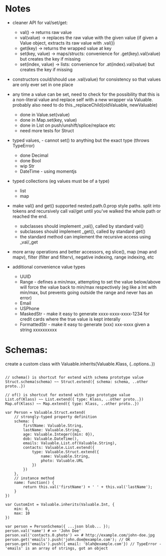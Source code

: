 # Notes

- cleaner API for val/set/get:
	- val() -> returns raw value
	- val(value) -> replaces the raw value with the given value (if given a Value object, extracts its raw value with .val())
	- get(key) -> returns the wrapped value at key
	- set(key, value) -> maps/structs: convenience for .get(key).val(value) but creates the key if missing
	- set(index, value) -> lists: convenience for .at(index).val(value) but creates the key if missing

- constructors could/should use .val(value) for consistency so that values are only ever set in one place

- any time a value can be set, need to check for the possibility that this is a non-literal value and replace self with a new wrapper via Valuable. probably also need to do this._replaceChild(oldValuable, newValuable)
	- done in Value.set(value)
	- done in Map.set(key, value)
	- done in List on push/unshift/splice/replace etc
	- need more tests for Struct

- typed values, - cannot set() to anything but the exact type (throws TypeError)
	- done Decimal
	- done Bool
	- wip Str
	- DateTime - using momentjs

- typed collections (eg values must be of a type)
	- list
	- map

- make val() and get() supported nested.path.0.prop style paths. split into tokens and recursively call val/get until you've walked the whole path or reached the end.
	- subclasses should implement _val(), called by standard val()
	- subclasses should implement _get(), called by standard get()
	- the standard method can implement the recursive access using _val/_get

- more array operations and better accessors, eg slice(), map (map and mapv), filter (filter and filterv), negative indexing, range indexing, etc

- additional convenience value types
	- UUID
	- Range - defines a min/max, attempting to set the value below/above will force the value back to min/max respectively (eg like a Int with min/max, but prevents going outside the range and never has an error)
	- Email
	- USPhone
	- MaskedStr - make it easy to generate xxxx-xxxx-xxxx-1234 for credit cards where the true value is kept interally
	- FormattedStr - make it easy to generate (xxx) xxx-xxxx given a string xxxxxxxxxx

# Schemas:

create a custom class with Valuable.inherits(Valuable.Klass, {..options..})

```

// schema() is shortcut for extend with schema prototype value
Struct.schema(schema) ~~ Struct.extend({ schema: schema, ..other proto..})

// of() is shortcut for extend with type prototype value
List.of(Klass) ~~ List.extend({ type: Klass, ..other proto..})
Map.of(Klass) ~~ Map.extend({ type: Klass, ..other proto..})

var Person = Valuable.Struct.extend(
	// strongly-typed property definition
	schema: {
		firstName: Valuable.String,
		lastName: Valuable.String,
		age: Valuable.Integer({min: 0}),
		dob: Valuable.DateTime(),
		emails: Valuable.List.of(Valuable.String),
		contacts: Valuable.List.extend({
			type: Valuable.Struct.extend({
				name: Valuable.String,
				photo: Valuable.URL
			})
		})
	},
	// instance method
	name: function() {
		return this.val('firstName') + ' ' + this.val('lastName');
	}
})

var CustomInt = Valuable.inherits(Valuable.Int, {
	min: 0,
	max: 10
})

var person = PersonSchema({ ...json blob... });
person.val('name') # => 'John Doe'
person.val('contacts.0.photo') => # http://example.com/john-doe.jpg
person.get('emails').push('john.doe@example.com'); // OK
person.get('emails').push({ email: 'blah@example.com'}) // TypeError - 'emails' is an array of strings, got an object
```